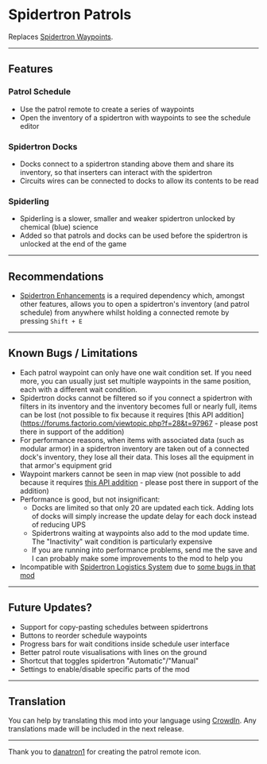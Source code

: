 # Spidertron Patrols

Replaces [Spidertron Waypoints](https://mods.factorio.com/mod/SpidertronWaypoints).

-----
## Features

### Patrol Schedule

- Use the patrol remote to create a series of waypoints
- Open the inventory of a spidertron with waypoints to see the schedule editor

### Spidertron Docks

- Docks connect to a spidertron standing above them and share its inventory, so that inserters can interact with the spidertron
- Circuits wires can be connected to docks to allow its contents to be read

### Spiderling

- Spiderling is a slower, smaller and weaker spidertron unlocked by chemical (blue) science
- Added so that patrols and docks can be used before the spidertron is unlocked at the end of the game

-----
## Recommendations

- [Spidertron Enhancements](https://mods.factorio.com/mod/SpidertronEnhancements) is a required dependency which, amongst other features, allows you to open a spidertron's inventory (and patrol schedule) from anywhere whilst holding a connected remote by pressing `Shift + E`

-----
## Known Bugs / Limitations

- Each patrol waypoint can only have one wait condition set. If you need more, you can usually just set multiple waypoints in the same position, each with a different wait condition.
- Spidertron docks cannot be filtered so if you connect a spidertron with filters in its inventory and the inventory becomes full or nearly full, items can be lost (not possible to fix because it requires [this API addition](https://forums.factorio.com/viewtopic.php?f=28&t=97967 - please post there in support of the addition)
- For performance reasons, when items with associated data (such as modular armor) in a spidertron inventory are taken out of a connected dock's inventory, they lose all their data. This loses all the equipment in that armor's equipment grid 
- Waypoint markers cannot be seen in map view (not possible to add because it requires [this API addition](https://forums.factorio.com/viewtopic.php?f=28&t=76539&p=510027) - please post there in support of the addition)
- Performance is good, but not insignificant:
  - Docks are limited so that only 20 are updated each tick. Adding lots of docks will simply increase the update delay for each dock instead of reducing UPS
  - Spidertrons waiting at waypoints also add to the mod update time. The "Inactivity" wait condition is particularly expensive
  - If you are running into performance problems, send me the save and I can probably make some improvements to the mod to help you
- Incompatible with [Spidertron Logistics System](https://mods.factorio.com/mod/spidertron-logistics) due to [some bugs in that mod](https://mods.factorio.com/mod/spidertron-logistics/discussion/60732e64d576fb35748cbe2b)


-----
## Future Updates?

- Support for copy-pasting schedules between spidertrons
- Buttons to reorder schedule waypoints
- Progress bars for wait conditions inside schedule user interface
- Better patrol route visualisations with lines on the ground
- Shortcut that toggles spidertron "Automatic"/"Manual"
- Settings to enable/disable specific parts of the mod

-----
## Translation

You can help by translating this mod into your language using [CrowdIn](https://crowdin.com/project/factorio-mods-localization). Any translations made will be included in the next release.

-----

Thank you to [danatron1](https://www.reddit.com/r/factorio/comments/iitlvi/i_made_a_mod_that_allows_you_to_set_waypoints/g3dzt1h) for creating the patrol remote icon.
